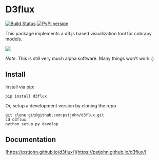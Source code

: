# D3flux

[![Build Status](https://travis-ci.org/pstjohn/d3flux.svg?branch=master)](https://travis-ci.org/pstjohn/d3flux)
[![PyPI version](https://badge.fury.io/py/d3flux.svg)](https://badge.fury.io/py/d3flux)

This package implements a d3.js based visualization tool for cobrapy models.

![](https://cloud.githubusercontent.com/assets/2576846/23142805/09426396-f77b-11e6-9c63-028a6c16a367.png)

*Note*: This is still very much alpha software. Many things won't work :)


## Install
Install via pip:
```
pip install d3flux
```

Or, setup a development version by cloning the repo

```
git clone git@github.com:pstjohn/d3flux.git
cd d3flux
python setup.py develop
```

## Documentation
[https://pstjohn.github.io/d3flux/](https://pstjohn.github.io/d3flux/)
